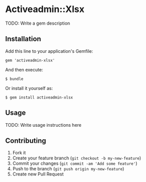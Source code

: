 # Activeadmin::Xlsx

TODO: Write a gem description

## Installation

Add this line to your application's Gemfile:

    gem 'activeadmin-xlsx'

And then execute:

    $ bundle

Or install it yourself as:

    $ gem install activeadmin-xlsx

## Usage

TODO: Write usage instructions here

## Contributing

1. Fork it
2. Create your feature branch (`git checkout -b my-new-feature`)
3. Commit your changes (`git commit -am 'Add some feature'`)
4. Push to the branch (`git push origin my-new-feature`)
5. Create new Pull Request

